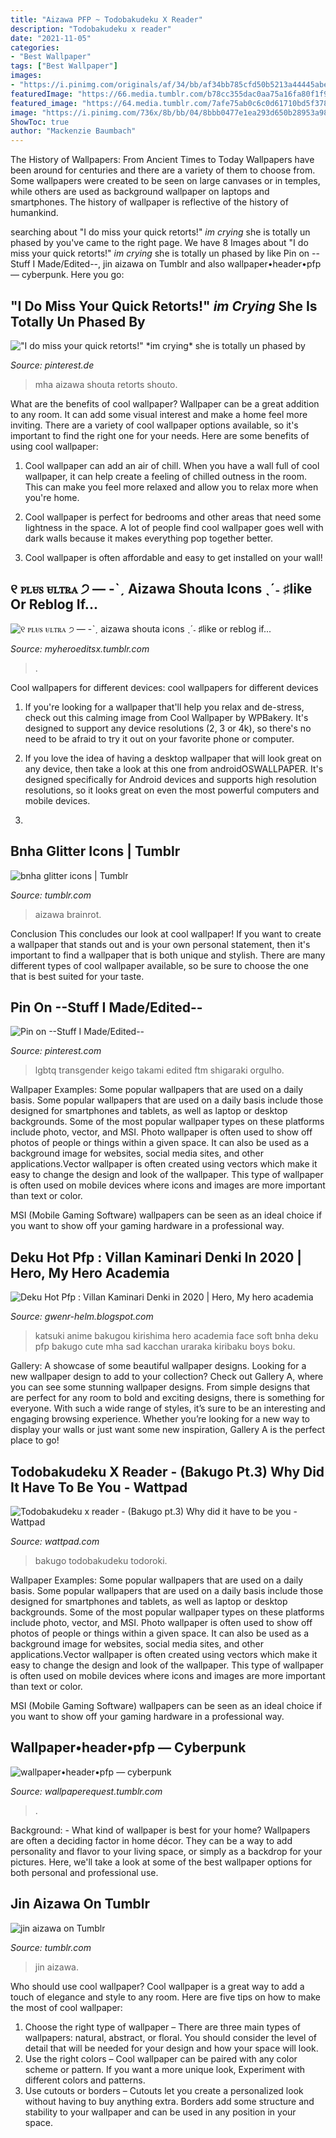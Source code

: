 ```yaml
---
title: "Aizawa PFP ~ Todobakudeku X Reader"
description: "Todobakudeku x reader"
date: "2021-11-05"
categories:
- "Best Wallpaper"
tags: ["Best Wallpaper"]
images:
- "https://i.pinimg.com/originals/af/34/bb/af34bb785cfd50b5213a44445abef823.jpg"
featuredImage: "https://66.media.tumblr.com/b78cc355dac0aa75a16fa80f1f99165d/ac20c5cfbdf47285-66/s640x960/efb3fd61d70641d0e1d3839692dd45c4da09be96.jpg"
featured_image: "https://64.media.tumblr.com/7afe75ab0c6c0d61710bd5f378220be9/e970ba46775c19c2-2e/s640x960/89afe06ad4f2fb8564e2d6afffe96704fb5706d5.jpg"
image: "https://i.pinimg.com/736x/8b/bb/04/8bbb0477e1ea293d650b28953a982e42.jpg"
ShowToc: true
author: "Mackenzie Baumbach"
---
```



The History of Wallpapers: From Ancient Times to Today
Wallpapers have been around for centuries and there are a variety of them to choose from. Some wallpapers were created to be seen on large canvases or in temples, while others are used as background wallpaper on laptops and smartphones. The history of wallpaper is reflective of the history of humankind.

	

		
searching about &quot;I do miss your quick retorts!&quot; *im crying* she is totally un phased by you've came to the right page. We have 8 Images about &quot;I do miss your quick retorts!&quot; *im crying* she is totally un phased by like Pin on --Stuff I Made/Edited--, jin aizawa on Tumblr and also wallpaper•header•pfp — cyberpunk. Here you go:
		
    
## &quot;I Do Miss Your Quick Retorts!&quot; *im Crying* She Is Totally Un Phased By

<img loading=lazy src="https://i.pinimg.com/736x/8b/bb/04/8bbb0477e1ea293d650b28953a982e42.jpg" onerror="this.onerror=null;this.src='https://tse1.mm.bing.net/th?id=OIP.wqxHSii1Pq5X96s_gZQxeQHaKc&amp;pid=15.1';" alt="&quot;I do miss your quick retorts!&quot; *im crying* she is totally un phased by">

_Source: pinterest.de_

>mha aizawa shouta retorts shouto. 

	

What are the benefits of cool wallpaper?
Wallpaper can be a great addition to any room. It can add some visual interest and make a home feel more inviting. There are a variety of cool wallpaper options available, so it's important to find the right one for your needs. Here are some benefits of using cool wallpaper: 
1. Cool wallpaper can add an air of chill. When you have a wall full of cool wallpaper, it can help create a feeling of chilled outness in the room. This can make you feel more relaxed and allow you to relax more when you're home. 

2. Cool wallpaper is perfect for bedrooms and other areas that need some lightness in the space. A lot of people find cool wallpaper goes well with dark walls because it makes everything pop together better. 

3. Cool wallpaper is often affordable and easy to get installed on your wall!

    
## ୧ ꮲꮮꮜꮪ ꮜꮮꭲꭱꭺ ੭ — -ˋˏ Aizawa Shouta Icons ˎˊ˗ ♯like Or Reblog If...

<img loading=lazy src="https://66.media.tumblr.com/b78cc355dac0aa75a16fa80f1f99165d/ac20c5cfbdf47285-66/s640x960/efb3fd61d70641d0e1d3839692dd45c4da09be96.jpg" onerror="this.onerror=null;this.src='https://tse4.mm.bing.net/th?id=OIP.le-jIjIJtFvF8hpy8LWeqQHaHa&amp;pid=15.1';" alt="୧ ꮲꮮꮜꮪ ꮜꮮꭲꭱꭺ ੭ — -ˋˏ aizawa shouta icons ˎˊ˗ ♯like or reblog if...">

_Source: myheroeditsx.tumblr.com_

>. 

	

Cool wallpapers for different devices:
cool wallpapers for different devices 

1. If you're looking for a wallpaper that'll help you relax and de-stress, check out this calming image from Cool Wallpaper by WPBakery. It's designed to support any device resolutions (2, 3 or 4k), so there's no need to be afraid to try it out on your favorite phone or computer.

2. If you love the idea of having a desktop wallpaper that will look great on any device, then take a look at this one from androidOSWALLPAPER. It's designed specifically for Android devices and supports high resolution resolutions, so it looks great on even the most powerful computers and mobile devices.

3.

    
## Bnha Glitter Icons | Tumblr

<img loading=lazy src="https://64.media.tumblr.com/7afe75ab0c6c0d61710bd5f378220be9/e970ba46775c19c2-2e/s640x960/89afe06ad4f2fb8564e2d6afffe96704fb5706d5.jpg" onerror="this.onerror=null;this.src='https://tse4.mm.bing.net/th?id=OIP.Jgbd7DGAhoANrmqcYb2l_AHaHa&amp;pid=15.1';" alt="bnha glitter icons | Tumblr">

_Source: tumblr.com_

>aizawa brainrot. 

	

Conclusion
This concludes our look at cool wallpaper! If you want to create a wallpaper that stands out and is your own personal statement, then it's important to find a wallpaper that is both unique and stylish. There are many different types of cool wallpaper available, so be sure to choose the one that is best suited for your taste.

    
## Pin On --Stuff I Made/Edited--

<img loading=lazy src="https://i.pinimg.com/originals/af/34/bb/af34bb785cfd50b5213a44445abef823.jpg" onerror="this.onerror=null;this.src='https://tse2.mm.bing.net/th?id=OIP.U1v4QUhAZzh8Ibd_tNwA7gHaHa&amp;pid=15.1';" alt="Pin on --Stuff I Made/Edited--">

_Source: pinterest.com_

>lgbtq transgender keigo takami edited ftm shigaraki orgulho. 

	

Wallpaper Examples: Some popular wallpapers that are used on a daily basis.
Some popular wallpapers that are used on a daily basis include those designed for smartphones and tablets, as well as laptop or desktop backgrounds. Some of the most popular wallpaper types on these platforms include photo, vector, and MSI. 
Photo wallpaper is often used to show off photos of people or things within a given space. It can also be used as a background image for websites, social media sites, and other applications.Vector wallpaper is often created using vectors which make it easy to change the design and look of the wallpaper. This type of wallpaper is often used on mobile devices where icons and images are more important than text or color. 

MSI (Mobile Gaming Software) wallpapers can be seen as an ideal choice if you want to show off your gaming hardware in a professional way.

    
## Deku Hot Pfp : Villan Kaminari Denki In 2020 | Hero, My Hero Academia

<img loading=lazy src="https://lh6.googleusercontent.com/proxy/ZDkcPEXFSmtvx3zE0pEm7n44RfugSMCQtR7LVHjFiWZ-Ms8C-l5Eo_15D78kCFMovY27YNoC0ShZox-Yqnvl7d1uPY_IHGp9JonijjZXst2t7TNhqiftcID-4w=w1200-h630-p-k-no-nu" onerror="this.onerror=null;this.src='https://tse1.mm.bing.net/th?id=OIP._VWS0J2chPC5Xhm2nkWAhAHaDt&amp;pid=15.1';" alt="Deku Hot Pfp : Villan Kaminari Denki in 2020 | Hero, My hero academia">

_Source: gwenr-helm.blogspot.com_

>katsuki anime bakugou kirishima hero academia face soft bnha deku pfp bakugo cute mha sad kacchan uraraka kiribaku boys boku. 

	

Gallery: A showcase of some beautiful wallpaper designs.
Looking for a new wallpaper design to add to your collection? Check out Gallery A, where you can see some stunning wallpaper designs. From simple designs that are perfect for any room to bold and exciting designs, there is something for everyone. With such a wide range of styles, it’s sure to be an interesting and engaging browsing experience. Whether you’re looking for a new way to display your walls or just want some new inspiration, Gallery A is the perfect place to go!





	
	
    
## Todobakudeku X Reader - (Bakugo Pt.3) Why Did It Have To Be You - Wattpad

<img loading=lazy src="https://d.wattpad.com/story_parts/801718876/images/15d3d4e24073768d870656835510.jpg" onerror="this.onerror=null;this.src='https://tse4.mm.bing.net/th?id=OIP.gtq2RqtJKmER-42v3lLauQHaIX&amp;pid=15.1';" alt="Todobakudeku x reader - (Bakugo pt.3) Why did it have to be you - Wattpad">

_Source: wattpad.com_

>bakugo todobakudeku todoroki. 

	

Wallpaper Examples: Some popular wallpapers that are used on a daily basis.
Some popular wallpapers that are used on a daily basis include those designed for smartphones and tablets, as well as laptop or desktop backgrounds. Some of the most popular wallpaper types on these platforms include photo, vector, and MSI. 
Photo wallpaper is often used to show off photos of people or things within a given space. It can also be used as a background image for websites, social media sites, and other applications.Vector wallpaper is often created using vectors which make it easy to change the design and look of the wallpaper. This type of wallpaper is often used on mobile devices where icons and images are more important than text or color. 

MSI (Mobile Gaming Software) wallpapers can be seen as an ideal choice if you want to show off your gaming hardware in a professional way.

    
## Wallpaper•header•pfp — Cyberpunk

<img loading=lazy src="https://64.media.tumblr.com/b2aff20a0313c89b25f74a5122a36cec/e4180b057c87e211-45/s2048x3072/8b76f020037e88d4242fbd643f8cef9cb620f5c1.jpg" onerror="this.onerror=null;this.src='https://tse3.mm.bing.net/th?id=OIP.frCuMH4_NwyJt5vMyZabTgHaQD&amp;pid=15.1';" alt="wallpaper•header•pfp — cyberpunk">

_Source: wallpaperequest.tumblr.com_

>. 

	

Background: - What kind of wallpaper is best for your home?
Wallpapers are often a deciding factor in home décor. They can be a way to add personality and flavor to your living space, or simply as a backdrop for your pictures. Here, we'll take a look at some of the best wallpaper options for both personal and professional use.

    
## Jin Aizawa On Tumblr

<img loading=lazy src="https://66.media.tumblr.com/c7209acadcfa5db699a74aa85657cdc9/c82de539992bca16-84/s540x810/4f300c25ca29c640807fe9f8f2878c6036e277d0.gif" onerror="this.onerror=null;this.src='https://tse4.mm.bing.net/th?id=OIP.8NLYF7fhcRyMhpaux39wZwHaEK&amp;pid=15.1';" alt="jin aizawa on Tumblr">

_Source: tumblr.com_

>jin aizawa. 

	

Who should use cool wallpaper?
Cool wallpaper is a great way to add a touch of elegance and style to any room. Here are five tips on how to make the most of cool wallpaper: 
1) Choose the right type of wallpaper – There are three main types of wallpapers: natural, abstract, or floral. You should consider the level of detail that will be needed for your design and how your space will look. 
2) Use the right colors – Cool wallpaper can be paired with any color scheme or pattern. If you want a more unique look, Experiment with different colors and patterns. 
3) Use cutouts or borders – Cutouts let you create a personalized look without having to buy anything extra. Borders add some structure and stability to your wallpaper and can be used in any position in your space.

